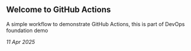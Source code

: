 ## Welcome to GitHub Actions

A simple workflow to demonstrate GitHub Actions, this is part of DevOps foundation demo

*11 Apr 2025*
